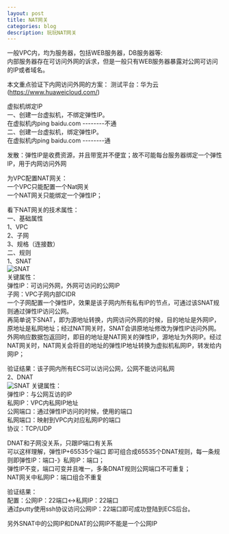 ```yaml
---
layout: post
title: NAT网关
categories: blog
description: 玩玩NAT网关
---
```


一般VPC内，均为服务器，包括WEB服务器，DB服务器等:  
内部服务器存在可访问外网的诉求，但是一般只有WEB服务器暴露对公网可访问的IP或者域名。

本文重点验证下内网访问外网的方案：
测试平台：华为云(https://www.huaweicloud.com/)

虚拟机绑定IP  
一、创建一台虚拟机，不绑定弹性IP。  
在虚拟机内ping baidu.com       --------不通  
二、创建一台虚拟机，绑定弹性IP。  
在虚拟机内ping baidu.com       --------通  

发散：弹性IP是收费资源，并且带宽并不便宜；故不可能每台服务器绑定一个弹性IP，用于内网访问外网


为VPC配置NAT网关：  
一个VPC只能配置一个Nat网关  
一个NAT网关只能绑定一个弹性IP；  


看下NAT网关的技术属性：  
一、基础属性  
1、VPC  
2、子网  
3、规格（连接数）  
二、规则  
1、SNAT  
![SNAT](https://github.com/XiaoDongZhi/XiaoDongZhi.github.io/blob/master/images/pubcloud/natsnat.jpg)  
   关键属性：  
   弹性IP：可访问外网，外网可访问的公网IP  
   子网：VPC子网内部CIDR  
   一个子网配置一个弹性IP，效果是该子网内所有私有IP的节点，可通过该SNAT规则通过弹性IP访问公网。  
   再简单说下SNAT，即为源地址转换，内网访问外网的时候，目的地址是外网IP，原地址是私网地址；经过NAT网关时，SNAT会讲原地址修改为弹性IP访问外网。  
   外网响应数据包返回时，即目的地址是NAT网关的弹性IP，源地址为外网IP。经过NAT网关时，NAT网关会将目的地址的弹性IP地址转换为虚拟机私网IP，转发给内网IP；  

   验证结果：该子网内所有ECS可以访问公网，公网不能访问私网  
2、DNAT  
![SNAT](https://github.com/XiaoDongZhi/XiaoDongZhi.github.io/blob/master/images/pubcloud/natdnat.jpg)
   关键属性：  
   弹性IP：与公网互访的IP  
   私网IP：VPC内私网IP地址  
   公网端口：通过弹性IP访问的时候，使用的端口  
   私网端口：映射到VPC内对应私网IP的端口  
   协议：TCP/UDP  
   
   DNAT和子网没关系，只跟IP端口有关系  
   可以这样理解，弹性IP+65535个端口  即可组合成65535个DNAT规则，每一条规则即弹性IP：端口-》私网IP：端口；  
   弹性IP不变，端口可变并且唯一，多条DNAT规则公网端口不可重复；  
   NAT网关中私网IP：端口组合不重复  

   验证结果：  
   配置：公网IP：22端口<->私网IP：22端口  
   通过putty使用ssh协议访问公网IP：22端口即可成功登陆到ECS后台。  


另外SNAT中的公网IP和DNAT的公网IP不能是一个公网IP



